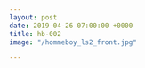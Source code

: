 ```yaml
---
layout: post
date: 2019-04-26 07:00:00 +0000
title: hb-002
image: "/hommeboy_ls2_front.jpg"

---
```

